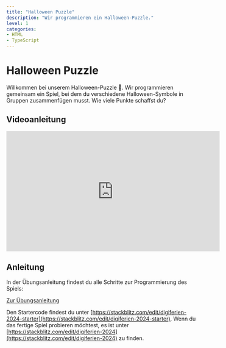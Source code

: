 ```yaml
---
title: "Halloween Puzzle"
description: "Wir programmieren ein Halloween-Puzzle."
level: 1
categories:
- HTML
- TypeScript
---
```


# Halloween Puzzle

Willkommen bei unserem Halloween-Puzzle 🎃. Wir programmieren gemeinsam ein Spiel, bei dem du verschiedene Halloween-Symbole in Gruppen zusammenfügen musst. Wie viele Punkte schaffst du?

## Videoanleitung

<iframe width="560" height="315" src="https://www.youtube.com/embed/BdYDFit9pXI?si=289Gyea0KSBrbVXj" title="YouTube video player" frameborder="0" allow="accelerometer; autoplay; clipboard-write; encrypted-media; gyroscope; picture-in-picture; web-share" referrerpolicy="strict-origin-when-cross-origin" allowfullscreen></iframe>

## Anleitung

In der Übungsanleitung findest du alle Schritte zur Programmierung des Spiels:

<p class="text-center"><a class="btn btn-primary" href="/uebungsanleitungen/programmieren/web/halloween-puzzle/halloween-puzzle.pdf" target="_blank">Zur Übungsanleitung</a></p>

Den Startercode findest du unter [https://stackblitz.com/edit/digiferien-2024-starter](https://stackblitz.com/edit/digiferien-2024-starter). Wenn du das fertige Spiel probieren möchtest, es ist unter [https://stackblitz.com/edit/digiferien-2024](https://stackblitz.com/edit/digiferien-2024) zu finden.